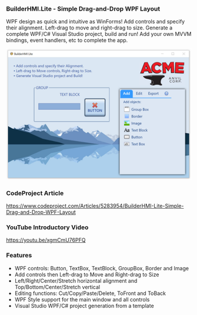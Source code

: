 ### BuilderHMI.Lite - Simple Drag-and-Drop WPF Layout

WPF design as quick and intuitive as WinForms!
Add controls and specify their alignment. Left-drag to move and right-drag to size.
Generate a complete WPF/C# Visual Studio project, build and run!
Add your own MVVM bindings, event handlers, etc to complete the app.

![Alt text](Banner.jpg "BuilderHMI.Lite")

### CodeProject Article
https://www.codeproject.com/Articles/5283954/BuilderHMI-Lite-Simple-Drag-and-Drop-WPF-Layout

### YouTube Introductory Video
https://youtu.be/xgmCmU76PFQ

### Features
* WPF controls: Button, TextBox, TextBlock, GroupBox, Border and Image
* Add controls then Left-drag to Move and Right-drag to Size
* Left/Right/Center/Stretch horizontal alignment and Top/Bottom/Center/Stretch vertical
* Editing functions: Cut/Copy/Paste/Delete, ToFront and ToBack
* WPF Style support for the main window and all controls
* Visual Studio WPF/C# project generation from a template